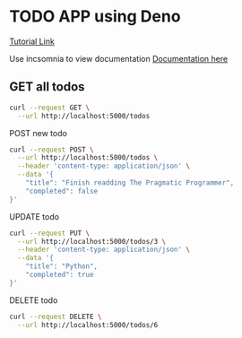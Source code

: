 # TODO APP using Deno

[Tutorial Link](https://dev.to/aletisunil/overview-of-deno-js-installation-and-building-an-api-46i1)

Use incsomnia to view documentation [Documentation here](./Insomnia_2020-05-23.json)

GET all todos
-------------
```bash
curl --request GET \
  --url http://localhost:5000/todos
```

POST new todo
```bash
curl --request POST \
  --url http://localhost:5000/todos \
  --header 'content-type: application/json' \
  --data '{
	"title": "Finish readding The Pragmatic Programmer",
	"completed": false
}'
```

UPDATE todo
```bash
curl --request PUT \
  --url http://localhost:5000/todos/3 \
  --header 'content-type: application/json' \
  --data '{
	"title": "Python",
	"completed": true
}'
```

DELETE todo
```bash
curl --request DELETE \
  --url http://localhost:5000/todos/6
```